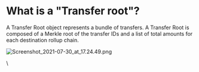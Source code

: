 # What is a "Transfer root"?

A Transfer Root object represents a bundle of transfers. A Transfer Root is composed of a Merkle root of the transfer IDs and a list of total amounts for each destination rollup chain.

![Screenshot\_2021-07-30\_at\_17.24.49.png](https://help.hop.exchange/hc/article_attachments/4406103253773/Screenshot_2021-07-30_at_17.24.49.png)

\
